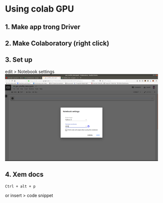 # Using colab GPU

## 1. Make **app** trong Driver
## 2. Make **Colaboratory** (right click) 
## 3. Set up 
edit > Notebook settings 
![setup](edit.png)
## 4. Xem docs
```bash
Ctrl + alt + p
```
or
insert > code snippet
